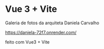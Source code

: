 # Vue 3 + Vite

Galeria de fotos da arquiteta Daniela Carvalho

https://daniela-72f7.onrender.com/

feito com Vue3 + Vite 
